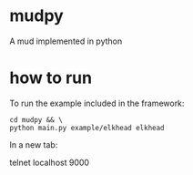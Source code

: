 mudpy
=====

A mud implemented in python

how to run
==========

To run the example included in the framework:

```git clone git://github.com/danielmunro/mudpy.git && \
cd mudpy && \
python main.py example/elkhead elkhead
```

In a new tab:

telnet localhost 9000
